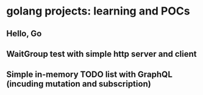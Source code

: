 # golang projects: learning and POCs

## Hello, Go
## WaitGroup test with simple http server and client
## Simple in-memory TODO list with GraphQL (incuding mutation and subscription) 

